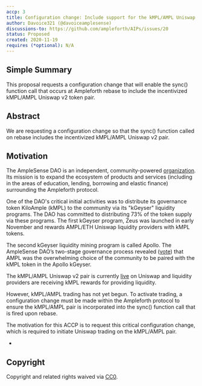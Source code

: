 ```yaml
---
accp: 3
title: Configuration change: Include support for the kMPL/AMPL Uniswap liquidity pool in the Ampleforth sync() function call fired during rebase
author: Davoice321 (@davoiceamplesense)
discussions-to: https://github.com/ampleforth/AIPs/issues/20
status: Proposed
created: 2020-11-19
requires (*optional): N/A
---
```


<!--You can leave these HTML comments in your merged ACCP and delete the visible duplicate text guides, they will not appear and may be helpful to refer to if you edit it again. This is the suggested template for new ACCPs. Note that an ACCP number will be assigned by an editor. When opening a pull request to submit your ACCP, please use an abbreviated title in the filename, `accp-draft_title_abbrev.md`. The title should be 44 characters or less.-->

## Simple Summary
<!--"If you can't explain it simply, you don't understand it well enough." Provide a simplified and layman-accessible explanation of the ACCP.-->
This proposal requests a configuration change that will enable the sync() function call that occurs at Ampleforth rebase to include the incentivized kMPL/AMPL Uniswap v2 token pair.  

## Abstract
<!--A short (~200 word) description of the variable change proposed.-->
We are requesting a configuration change so that the sync() function called on rebase includes the incentivized kMPL/AMPL Uniswap v2 pair. 
## Motivation
<!--The motivation is critical for ACCPs that want to update variables within Ampleforth. It should clearly explain why the existing variable is not incentive aligned. ACCP submissions without sufficient motivation may be rejected outright.-->
The AmpleSense DAO is an independent, community-powered [organization](https://amplesense.io). Its mission is to expand the ecosystem of products and services (including in the areas of education, lending, borrowing and elastic finance) surrounding the Ampleforth protocol. 

One of the DAO's critical initial activities was to distribute its governance token KiloAmple (kMPL) to the community via its "kGeyser" liquidity programs. The DAO has committed to distributing 73% of the token supply via these programs. The first kGeyser program, Zeus was launched in early November and rewards AMPL/ETH Uniswap liquidity providers with kMPL tokens. 

The second kGeyser liquidity mining program is called Apollo. The AmpleSense DAO’s two-stage governance process revealed ([vote](https://snapshotpage.b-cdn.net/#/amplesense/proposal/QmboVwWmDt8TJxnuMbjpt39io4z3x3Y3j4TmgvkT5yJAKQ)) that AMPL was the overwhelming choice of the community to be paired with the kMPL token in the Apollo kGeyser. 

The kMPL/AMPL Uniswap v2 pair is currently [live](https://info.uniswap.org/pair/0x53b784d0fb88f53c6af76839a7eaec8e95729375) on Uniswap and liquidity providers are receiving kMPL rewards for providing liquidity. 

However, kMPL/AMPL trading has not yet begun. To activate trading, a configuration change must be made within the Ampleforth protocol to ensure the kMPL/AMPL pair is incorporated into the sync() function call that is fired upon rebase. 

The motivation for this ACCP is to request this critical configuration change, which is required to initiate Uniswap trading on the kMPL/AMPL pair. 

-
## Copyright
Copyright and related rights waived via [CC0](https://creativecommons.org/publicdomain/zero/1.0/).
